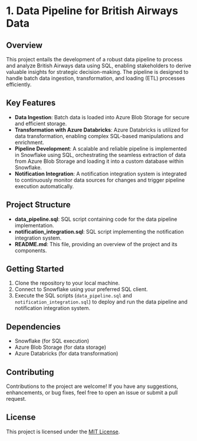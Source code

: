 # 1. Data Pipeline for British Airways Data

## Overview
This project entails the development of a robust data pipeline to process and analyze British Airways data using SQL, enabling stakeholders to derive valuable insights for strategic decision-making. The pipeline is designed to handle batch data ingestion, transformation, and loading (ETL) processes efficiently.

## Key Features
- **Data Ingestion**: Batch data is loaded into Azure Blob Storage for secure and efficient storage.
- **Transformation with Azure Databricks**: Azure Databricks is utilized for data transformation, enabling complex SQL-based manipulations and enrichment.
- **Pipeline Development**: A scalable and reliable pipeline is implemented in Snowflake using SQL, orchestrating the seamless extraction of data from Azure Blob Storage and loading it into a custom database within Snowflake.
- **Notification Integration**: A notification integration system is integrated to continuously monitor data sources for changes and trigger pipeline execution automatically.

## Project Structure
- **data_pipeline.sql**: SQL script containing code for the data pipeline implementation.
- **notification_integration.sql**: SQL script implementing the notification integration system.
- **README.md**: This file, providing an overview of the project and its components.

## Getting Started
1. Clone the repository to your local machine.
2. Connect to Snowflake using your preferred SQL client.
3. Execute the SQL scripts (`data_pipeline.sql` and `notification_integration.sql`) to deploy and run the data pipeline and notification integration system.

## Dependencies
- Snowflake (for SQL execution)
- Azure Blob Storage (for data storage)
- Azure Databricks (for data transformation)

## Contributing
Contributions to the project are welcome! If you have any suggestions, enhancements, or bug fixes, feel free to open an issue or submit a pull request.

## License
This project is licensed under the [MIT License](LICENSE).

